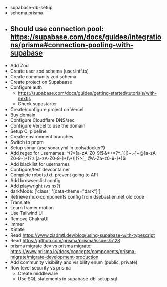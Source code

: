 - supabase-db-setup
- schema.prisma
- ## Should use connection pool: https://supabase.com/docs/guides/integrations/prisma#connection-pooling-with-supabase
- Add Zod
- Create user zod schema (user.intf.ts)
- Create community zod schema
- Create project on Supabaase
- Configure auth
  - https://supabase.com/docs/guides/getting-started/tutorials/with-nextjs
  - Check supastarter
- Create/configure project on Vercel
- Buy domain
- Configure Cloudflare DNS/sec
- Configure Vercel to use the domain
- Setup CI pipeline
- Create environment branches
- Switch to pnpm
- Setup sonar (use sonar.yml in tools/docker?)
- Add regex for usernames: ^(?>[a-zA-Z0-9!$&*+=?^_`{|}~.-]+@[a-zA-Z0-9-]+(?:\.[a-zA-Z0-9-]+)\*)|(?>[_.@A-Za-z0-9-]+)$
- Add blacklist for usernames
- Configure/test devcontainer
- Complete robots.txt, prevent going to API
- Add browserslist config
- Add playwright (vs nx?)
- darkMode: ['class', '[data-theme="dark"]'],
- Retrieve mdx-components config from dsebastien.net old code
- Translate
- Learn framer motion
- Use Tailwind UI
- Remove ChakraUI
- Immer
- XState
- Read https://www.ziadmtl.dev/blog/using-supabase-with-typescript
- Read https://github.com/prisma/prisma/issues/5128
- prisma migrate dev vs prisma migrate: https://www.prisma.io/docs/concepts/components/prisma-migrate/migrate-development-production
- Add community visibility and visibility enum (public, private)
- Row level security vs prisma
  - Create middleware
  - Use SQL statements in supabase-db-setup.sql
